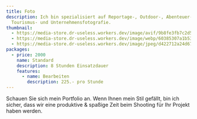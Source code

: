 ```yaml
---
title: Foto
description: Ich bin spezialisiert auf Reportage-, Outdoor-, Abenteuer-, Berg-,
  Tourismus- und Unternehmensfotografie.
thumbnail:
  - https://media-store.dr-useless.workers.dev/image/avif/9b8fe3fb7c2d51bd63608c2dab1c8b90e3b3a24c19cd27dea008ff8dedafdcc4
  - https://media-store.dr-useless.workers.dev/image/webp/60385307a1b53cb8f301c88649ec91cecfb4ed155242a172ccede4f00282ed8d
  - https://media-store.dr-useless.workers.dev/image/jpeg/d422712a24d6727ad781e26e3268039a7ade2c2c419b44f4b56156ccbce6758d
packages:
  - price: 2000
    name: Standard
    description: 8 Stunden Einsatzdauer
    features:
      - name: Bearbeiten
        description: 225.- pro Stunde
---
```

Schauen Sie sich mein Portfolio an. Wenn Ihnen mein Stil gefällt, bin ich sicher, dass wir eine produktive & spaßige Zeit beim Shooting für Ihr Projekt haben werden.